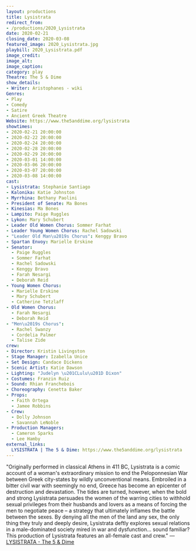 ```yaml
---
layout: productions
title: Lysistrata
redirect_from:
- /productions/2020_Lysistrata
date: 2020-02-21
closing_date: 2020-03-08
featured_image: 2020_Lysistrata.jpg
playbill: 2020_Lysistrata.pdf
image_credit:
image_alt:
image_caption:
category: play
Theatre: The 5 & Dime
show_details:
- Writer: Aristophanes - wiki
Genres: 
- Play
- Comedy
- Satire
- Ancient Greek Theatre
Website: https://www.the5anddime.org/lysistrata
showtimes:
- 2020-02-21 20:00:00
- 2020-02-22 20:00:00
- 2020-02-24 20:00:00
- 2020-02-28 20:00:00
- 2020-02-29 20:00:00
- 2020-03-01 14:00:00
- 2020-03-06 20:00:00
- 2020-03-07 20:00:00
- 2020-03-08 14:00:00
cast:
- Lysistrata: Stephanie Santiago
- Kalonika: Katie Johnston
- Myrrhina: Bethany Paolini
- President of Senate: Ma Bones
- Kinesias: Ma Bones
- Lampito: Paige Ruggles
- Lykon: Mary Schubert
- Leader Old Women Chorus: Sommer Farhat
- Leader Young Women Chorus: Rachel Sadowski
- "Leader Old Man\u2019s Chorus": Kenggy Bravo
- Spartan Envoy: Marielle Erskine
- Senator:
  - Paige Ruggles
  - Sommer Farhat
  - Rachel Sadowski
  - Kenggy Bravo
  - Farah Nesargi
  - Deborah Reid
- Young Women Chorus:
  - Marielle Erskine
  - Mary Schubert
  - Catherine Tetzlaff
- Old Women Chorus:
  - Farah Nesargi
  - Deborah Reid
- "Men\u2019s Chorus":
  - Rachel Swanzy
  - Cordelia Palmer
  - Talise Zide
crew:
- Director: Kristin Livingston
- Stage Manager: Izabella Unice
- Set Design: Candace Dickens
- Scenic Artist: Katie Dawson
- Lighting: "Judelyn \u201CLulu\u201D Dixon"
- Costumes: Franzin Ruiz
- Sound: Rhian Franchebois
- Choreography: Cenetta Baker
- Props:
  - Faith Ortega
  - Jamee Robbins
- Crew:
  - Dolly Johnson
  - Savannah LeNoble
- Production Managers:
  - Cameron Sparks
  - Lee Hamby
external_links:
  LYSISTRATA | The 5 & Dime: https://www.the5anddime.org/lysistrata
---
```

"Originally performed in classical Athens in 411 BC, Lysistrata is a comic account of a woman's extraordinary mission to end the Peloponnesian War between Greek city-states by wildly unconventional means. Embroiled in a bitter civil war with seemingly no end, Greece has become an epicenter of destruction and devastation. The tides are turned, however, when the bold and strong Lysistrata persuades the women of the warring cities to withhold sexual privileges from their husbands and lovers as a means of forcing the men to negotiate peace – a strategy that ultimately inflames the battle between the sexes. By denying all the men of the land any sex, the only thing they truly and deeply desire, Lysistrata deftly explores sexual relations in a male-dominated society mired in war and dysfunction… sound familiar? This production of Lysistrata features an all-female cast and crew." — [LYSISTRATA - The 5 & Dime](https://www.the5anddime.org/lysistrata)
